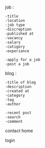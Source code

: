 job :

    -title
    -location
    -job type
    -discreption
    -published at
    -vacancy
    -salary
    -catigory
    -experiance

    -apply for a job
    -post a job

blog :

    -title of blog
    -description
    -created at
    -category
    -tag 
    -author

    -recent post
    -search
    -comment

contact
home

login